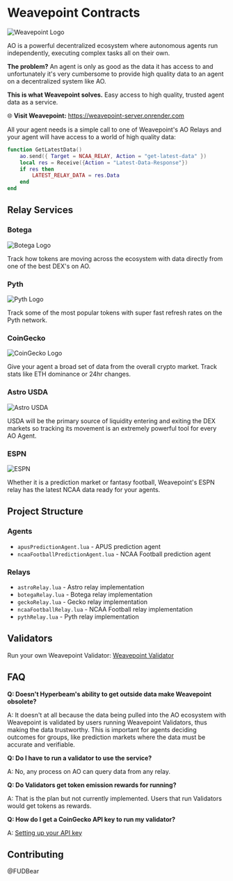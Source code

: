 # Weavepoint Contracts

![Weavepoint Logo](https://arweave.net/I7sVGY9NqhlEXXhLLlRk790xn0BCc13oxg4bs0fOvc8)

AO is a powerful decentralized ecosystem where autonomous agents run independently, executing complex tasks all on their own.

**The problem?** An agent is only as good as the data it has access to and unfortunately it's very cumbersome to provide high quality data to an agent on a decentralized system like AO.

**This is what Weavepoint solves.** Easy access to high quality, trusted agent data as a service.

🌐 **Visit Weavepoint:** https://weavepoint-server.onrender.com

All your agent needs is a simple call to one of Weavepoint's AO Relays and your agent will have access to a world of high quality data:

```lua
function GetLatestData()
    ao.send({ Target = NCAA_RELAY, Action = "get-latest-data" })
    local res = Receive({Action = "Latest-Data-Response"})
    if res then
        LATEST_RELAY_DATA = res.Data
    end
end
```

## Relay Services

### Botega
![Botega Logo](https://arweave.net/xLhA02fXSgZ1USx4wJ3_wcTx8ONk7kslo99zUyh2OQ4)

Track how tokens are moving across the ecosystem with data directly from one of the best DEX's on AO.

### Pyth
![Pyth Logo](https://arweave.net/0Cw9f2GIzM6NvfMDof3n95HLCOK3YUe_60uz_trhIDo)

Track some of the most popular tokens with super fast refresh rates on the Pyth network.

### CoinGecko
![CoinGecko Logo](https://arweave.net/GK4qGR4T3N4a0Xq4bMF42QJI6jYK6bh3epwVIHXKXJ8)

Give your agent a broad set of data from the overall crypto market. Track stats like ETH dominance or 24hr changes.

### Astro USDA
![Astro USDA](https://arweave.net/5ni8_67p9tb9b4twi24OPLGfBb6gY0eijep0r7OK4Yc)

USDA will be the primary source of liquidity entering and exiting the DEX markets so tracking its movement is an extremely powerful tool for every AO Agent.

### ESPN
![ESPN](https://arweave.net/-dFa1kPKMpVx7xlcysH2nNOc3GJfU9pjX6saEVZKq_A)

Whether it is a prediction market or fantasy football, Weavepoint's ESPN relay has the latest NCAA data ready for your agents.

## Project Structure

### Agents
- `apusPredictionAgent.lua` - APUS prediction agent
- `ncaaFootballPredictionAgent.lua` - NCAA Football prediction agent

### Relays
- `astroRelay.lua` - Astro relay implementation
- `botegaRelay.lua` - Botega relay implementation
- `geckoRelay.lua` - Gecko relay implementation
- `ncaaFootballRelay.lua` - NCAA Football relay implementation
- `pythRelay.lua` - Pyth relay implementation

## Validators

Run your own Weavepoint Validator: [Weavepoint Validator](https://github.com/FUDBear/Weavepoint-Validator)

## FAQ

**Q: Doesn't Hyperbeam's ability to get outside data make Weavepoint obsolete?**

A: It doesn't at all because the data being pulled into the AO ecosystem with Weavepoint is validated by users running Weavepoint Validators, thus making the data trustworthy. This is important for agents deciding outcomes for groups, like prediction markets where the data must be accurate and verifiable.

**Q: Do I have to run a validator to use the service?**

A: No, any process on AO can query data from any relay.

**Q: Do Validators get token emission rewards for running?**

A: That is the plan but not currently implemented. Users that run Validators would get tokens as rewards.

**Q: How do I get a CoinGecko API key to run my validator?**

A: [Setting up your API key](https://docs.coingecko.com/reference/setting-up-your-api-key)

## Contributing

@FUDBear
